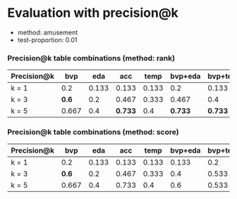 # Evaluation with precision@k
* method: amusement
* test-proportion: 0.01
### Precision@k table combinations (method: rank)
| Precision@k | bvp | eda | acc | temp | bvp+eda | bvp+temp | bvp+acc | eda+acc | eda+temp | acc+temp | bvp+eda+acc | bvp+eda+temp | bvp+acc+temp | eda+acc+temp | bvp+eda+acc+temp | 
|---|---|---|---|---|---|---|---|---|---|---|---|---|---|---|---|
| k = 1 | 0.2 | 0.133 | 0.133 | 0.133 | 0.2 | 0.133 | **0.267** | 0.067 | 0.067 | 0.133 | 0.2 | **0.267** | 0.133 | 0.0 | 0.133 | 
| k = 3 | **0.6** | 0.2 | 0.467 | 0.333 | 0.467 | 0.4 | 0.467 | 0.4 | 0.2 | 0.267 | 0.533 | 0.467 | 0.333 | 0.467 | 0.4 | 
| k = 5 | 0.667 | 0.4 | **0.733** | 0.4 | **0.733** | **0.733** | **0.733** | 0.6 | 0.467 | 0.533 | **0.733** | 0.6 | **0.733** | 0.667 | **0.733** | 

### Precision@k table combinations (method: score)
| Precision@k | bvp | eda | acc | temp | bvp+eda | bvp+temp | bvp+acc | eda+acc | eda+temp | acc+temp | bvp+eda+acc | bvp+eda+temp | bvp+acc+temp | eda+acc+temp | bvp+eda+acc+temp | 
|---|---|---|---|---|---|---|---|---|---|---|---|---|---|---|---|
| k = 1 | 0.2 | 0.133 | 0.133 | 0.133 | 0.133 | 0.2 | 0.2 | 0.133 | 0.133 | 0.2 | 0.2 | 0.133 | **0.267** | 0.133 | 0.2 | 
| k = 3 | **0.6** | 0.2 | 0.467 | 0.333 | 0.4 | 0.533 | **0.6** | 0.333 | 0.333 | 0.267 | 0.533 | 0.4 | 0.533 | 0.333 | 0.467 | 
| k = 5 | 0.667 | 0.4 | 0.733 | 0.4 | 0.6 | 0.533 | **0.8** | 0.667 | 0.467 | 0.533 | 0.667 | 0.6 | 0.667 | 0.6 | **0.8** | 

